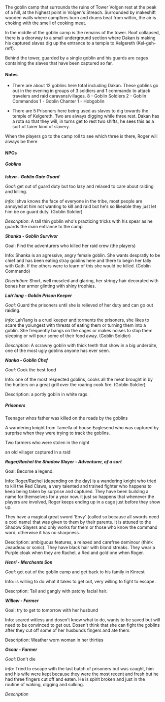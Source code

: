 The goblin camp that surrounds the ruins of Tower Volgen rest at the peak of a hill, at the highest point in Volgen's Streach. Surrounded by makeshift wooden walls where campfires burn and drums beat from within, the air is choking with the smell of cooking meat. 

In the middle of the goblin camp is the remains of the tower. Roof collapsed, there is a doorway to a small underground section where Dakan is making his captured slaves dig up the entrance to a temple to Kelgereth (Kel-geh-reff). 

Behind the tower, guarded by a single goblin and his guards are cages containing the slaves that have been captured so far. 

#### Notes

- There are about 12 goblins here total including Dakan. These goblins go out in the evening in groups of 3 soldiers and 1 commando to attack travelers and raid caravans/villages. 
8 - Goblin Soldiers 
2 - Goblin Commandos 
1 - Goblin Chanter
1 - Hobgoblin 

- There are 5 Prisoners here being used as slaves to dig towards the temple of Kelgereth. Two are always digging while three rest. Dakan has a rota so that they will, in turns get to rest two shifts, he sees this as a sort of fairer kind of slavery.

When the players go to the camp roll to see which three is there, Roger will always be there
#### NPCs

##### *Goblins*


***Ishva - Goblin Gate Guard***

*Goal*: get out of guard duty but too lazy and relaxed to care about raiding and killing.

*Info*: Ishva knows the face of everyone in the tribe, most people are annoyed at him not wanting to kill and raid but he's so likeable they just let him be on guard duty. (Goblin Soldier)

*Description*: A tall thin goblin who's practicing tricks with his spear as he guards the main entrance to the camp


***Shanka - Goblin Survivor***

Goal: Find the adventurers who killed her raid crew (the players)

Info: Shanka is an agressive, angry female goblin. She wants despratly to be chief and has been eating stray goblins here and there to begin her tally with Gath. If the others were to learn of this she would be killed.  (Goblin Commando)

*Discription*: Short, well muscled and glaring, her stringy hair decorated with bones her armor glinting with shiny trophies. 


***Lah'lang - Goblin Prison Keeper*** 

*Goal*: Guard the prisoners until she is relieved of her duty and can go out raiding. 

*Info*: Lah'lang is a cruel keeper and torments the prisoners, she likes to scare the yoiungest with threats of eating them or turning them into a goblin. She frequently bangs on the cages or makes noises to stop them sleeping or will pour some of their food away.  (Goblin Soldier)

*Description*: A scrawny goblin with thick teeth that show in a big underbite, one of the most ugly goblins anyone has ever seen. 


***Nanka - Goblin Chef***

*Goal*: Cook the best food

Info: one of the most respected goblins, cooks all the meat brought in by the hunters on a great grill over the roaring cook fire. (Goblin Soldier)

Description: a portly goblin in white rags. 

##### Prisoners

Teenager whos father was killed on the roads by the goblins

A wandering knight from Tamella of house Eaglesend who was captured by surprise when they were trying to track the goblins.

Two farmers who were stolen in the night

an old villager captured in a raid


***Roger/Rachel the Shadow Slayer - Adventurer, of a sort***

Goal: Become a legend.

Info: Roger/Rachel (depending on the day) is a wandering knight who tried to kill the Red Claws, a very talented and trained fighter who happens to keep being taken by surprise and captured. They have been building a name for themselves for a year now. it just so happens that whenever the players are involved, Roger keeps ending up in a cage just before they show up. 

They have a magical great sword 'Envy' (called so because all swords need a cool name) that was given to them by their parents. It is attuned to the Shadow Slayers and only works for them or those who know the command word, otherwise it has no sharpness.

Description: ambiguous features, a relaxed and carefree deminour (think Jeaudeau or sonic). They have black hair with blond streaks. They wear a Purple cloak when they are Rachel, a Red and gold one when Roger. 

***Henri - Merchents Son***

*Goal*: get out of the goblin camp and get back to his family in Kinrest

Info: is willing to do what it takes to get out, very willing to fight to escape.

Descrption: Tall and gangly with patchy facial hair. 

***Willow - Farmer***

Goal: try to get to tomorrow with her husbund

Info: scared witless and dosen't know what to do, wants to be saved but will need to be convinced to get out. Dosen't think that she can fight the goblins after they cut off some of her husbunds fingers and ate them.

Description: Weather worn woman in her thirties

***Oscar - Farmer***

*Goal*: Don't die

*Info*: Tried to escape with the last batch of prisoners but was caught, him and his wife were kept because they were the most recent and fresh but he had three fingers cut off and eaten. He is spirit broken and just in the routine of waking, digging and sulking. 

*Description*